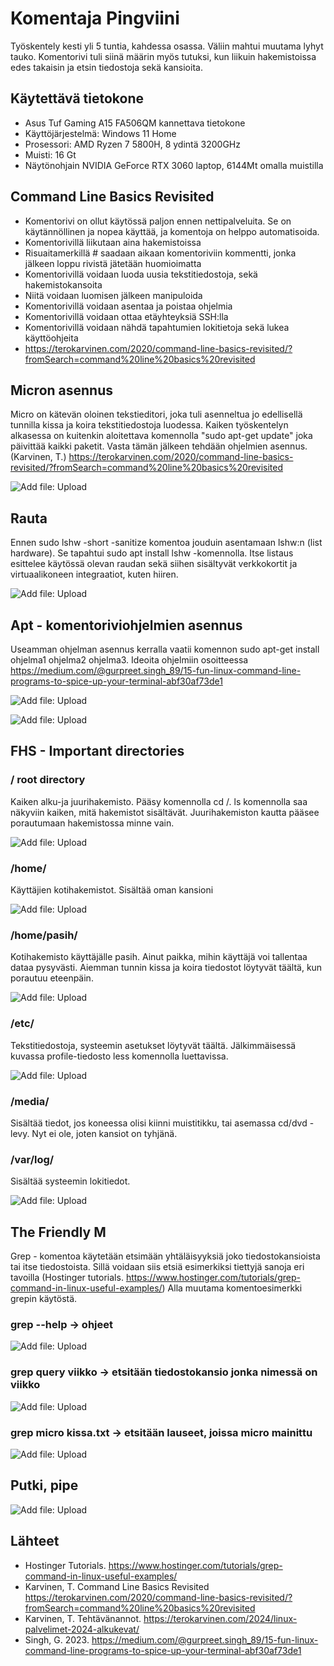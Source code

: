 # Komentaja Pingviini
Työskentely kesti yli 5 tuntia, kahdessa osassa. Väliin mahtui muutama lyhyt tauko. Komentorivi tuli siinä määrin myös tutuksi, kun liikuin hakemistoissa edes takaisin ja etsin tiedostoja sekä kansioita.

## Käytettävä tietokone
- Asus Tuf Gaming A15 FA506QM kannettava tietokone
- Käyttöjärjestelmä: Windows 11 Home
- Prosessori: AMD Ryzen 7 5800H, 8 ydintä 3200GHz
- Muisti: 16 Gt
- Näytönohjain NVIDIA GeForce RTX 3060 laptop, 6144Mt omalla muistilla

## Command Line Basics Revisited
- Komentorivi on ollut käytössä paljon ennen nettipalveluita. Se on käytännöllinen ja nopea käyttää, ja komentoja on helppo automatisoida.
- Komentorivillä liikutaan aina hakemistoissa
- Risuaitamerkillä # saadaan aikaan komentoriviin kommentti, jonka jälkeen loppu rivistä jätetään huomioimatta
- Komentorivillä voidaan luoda uusia tekstitiedostoja, sekä hakemistokansoita
- Niitä voidaan luomisen jälkeen manipuloida
- Komentorivillä voidaan asentaa ja poistaa ohjelmia
- Komentorivillä voidaan ottaa etäyhteyksiä SSH:lla
- Komentorivillä voidaan nähdä tapahtumien lokitietoja sekä lukea käyttöohjeita
- https://terokarvinen.com/2020/command-line-basics-revisited/?fromSearch=command%20line%20basics%20revisited

## Micron asennus
Micro on kätevän oloinen tekstieditori, joka tuli asenneltua jo edellisellä tunnilla kissa ja koira tekstitiedostoja luodessa. Kaiken työskentelyn alkasessa on kuitenkin aloitettava komennolla "sudo apt-get update" joka päivittää kaikki paketit. Vasta tämän jälkeen tehdään ohjelmien asennus. (Karvinen, T.) https://terokarvinen.com/2020/command-line-basics-revisited/?fromSearch=command%20line%20basics%20revisited

![Add file: Upload](h2microeditoriasennus.png)

## Rauta
Ennen sudo lshw -short -sanitize komentoa jouduin asentamaan lshw:n (list hardware). Se tapahtui sudo apt install lshw -komennolla. Itse listaus esittelee käytössä olevan raudan sekä siihen sisältyvät verkkokortit ja virtuaalikoneen integraatiot, kuten hiiren.

![Add file: Upload](h2lshw.png)

## Apt - komentoriviohjelmien asennus
Useamman ohjelman asennus kerralla vaatii komennon sudo apt-get install ohjelma1 ohjelma2 ohjelma3. Ideoita ohjelmiin osoitteessa https://medium.com/@gurpreet.singh_89/15-fun-linux-command-line-programs-to-spice-up-your-terminal-abf30af73de1

![Add file: Upload](h2moniasennusterminaaliohjelmille.png)

![Add file: Upload](h2pelitesti.png)

## FHS - Important directories
### / root directory
Kaiken alku-ja juurihakemisto. Pääsy komennolla cd /. ls komennolla saa näkyviin kaiken, mitä hakemistot sisältävät. Juurihakemiston kautta pääsee porautumaan hakemistossa minne vain.

![Add file: Upload](h2rootdirectory.png)

### /home/
Käyttäjien kotihakemistot. Sisältää oman kansioni

![Add file: Upload](h2home.png)

### /home/pasih/
Kotihakemisto käyttäjälle pasih. Ainut paikka, mihin käyttäjä voi tallentaa dataa pysyvästi. Aiemman tunnin kissa ja koira tiedostot löytyvät täältä, kun porautuu eteenpäin.

![Add file: Upload](h2homeuser.png)

### /etc/
Tekstitiedostoja, systeemin asetukset löytyvät täältä. Jälkimmäisessä kuvassa profile-tiedosto less komennolla luettavissa.

![Add file: Upload](h2etc.png)

### /media/
Sisältää tiedot, jos koneessa olisi kiinni muistitikku, tai asemassa cd/dvd -levy. Nyt ei ole, joten kansiot on tyhjänä.

### /var/log/
Sisältää systeemin lokitiedot.

![Add file: Upload](h2varlog.png)

## The Friendly M
Grep - komentoa käytetään etsimään yhtäläisyyksiä joko tiedostokansioista tai itse tiedostoista. Sillä voidaan siis etsiä esimerkiksi tiettyjä sanoja eri tavoilla (Hostinger tutorials. https://www.hostinger.com/tutorials/grep-command-in-linux-useful-examples/) Alla muutama komentoesimerkki grepin käytöstä.

### grep --help -> ohjeet

![Add file: Upload](h2grephelp.png)

### grep query viikko -> etsitään tiedostokansio jonka nimessä on viikko

![Add file: Upload](h2grepqueryfile.png)

### grep micro kissa.txt -> etsitään lauseet, joissa micro mainittu

![Add file: Upload](h2grepword.png)

## Putki, pipe

![Add file: Upload](h2pipe.png)

## Lähteet
- Hostinger Tutorials. https://www.hostinger.com/tutorials/grep-command-in-linux-useful-examples/
- Karvinen, T. Command Line Basics Revisited https://terokarvinen.com/2020/command-line-basics-revisited/?fromSearch=command%20line%20basics%20revisited
- Karvinen, T. Tehtävänannot. https://terokarvinen.com/2024/linux-palvelimet-2024-alkukevat/
- Singh, G. 2023. https://medium.com/@gurpreet.singh_89/15-fun-linux-command-line-programs-to-spice-up-your-terminal-abf30af73de1
